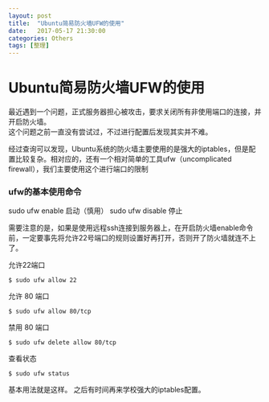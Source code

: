 ```yaml
---
layout: post
title:  "Ubuntu简易防火墙UFW的使用"
date:   2017-05-17 21:30:00
categories: Others  
tags: [整理]
---
```


# Ubuntu简易防火墙UFW的使用

最近遇到一个问题，正式服务器担心被攻击，要求关闭所有非使用端口的连接，并开启防火墙。    
这个问题之前一直没有尝试过，不过进行配置后发现其实并不难。   

经过查询可以发现，Ubuntu系统的防火墙主要使用的是强大的iptables，但是配置比较复杂。相对应的，还有一个相对简单的工具ufw（uncomplicated firewall），我们主要使用这个进行端口的限制

### ufw的基本使用命令

sudo ufw enable 启动（慎用）
sudo ufw disable 停止

需要注意的是，如果是使用远程ssh连接到服务器上，在开启防火墙enable命令前，一定要事先将允许22号端口的规则设置好再打开，否则开了防火墙就连不上了。   

允许22端口
```
$ sudo ufw allow 22
```
允许 80 端口
```
$ sudo ufw allow 80/tcp
```
禁用 80 端口
```
$ sudo ufw delete allow 80/tcp
```

查看状态
```
$ sudo ufw status
```



基本用法就是这样。
之后有时间再来学校强大的iptables配置。